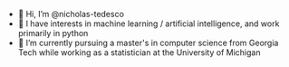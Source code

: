 - 👋 Hi, I’m @nicholas-tedesco
- 👀 I have interests in machine learning / artificial intelligence, and work primarily in python
- 🌱 I’m currently pursuing a master's in computer science from Georgia Tech while working as a statistician at the University of Michigan

<!---
nicholas-tedesco/nicholas-tedesco is a ✨ special ✨ repository because its `README.md` (this file) appears on your GitHub profile.
You can click the Preview link to take a look at your changes.
--->
